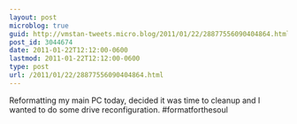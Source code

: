 ```yaml
---
layout: post
microblog: true
guid: http://vmstan-tweets.micro.blog/2011/01/22/28877556090404864.html
post_id: 3044674
date: 2011-01-22T12:12:00-0600
lastmod: 2011-01-22T12:12:00-0600
type: post
url: /2011/01/22/28877556090404864.html
---
```

Reformatting my main PC today, decided it was time to cleanup and I wanted to do some drive reconfiguration. #formatforthesoul

